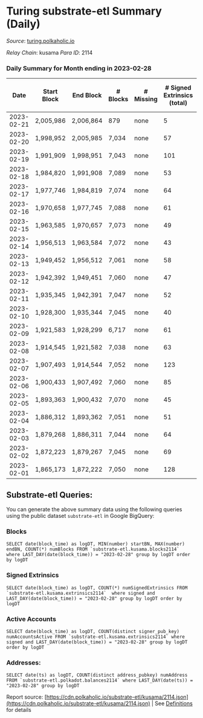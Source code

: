 # Turing substrate-etl Summary (Daily)

_Source_: [turing.polkaholic.io](https://turing.polkaholic.io)

*Relay Chain*: kusama
*Para ID*: 2114



### Daily Summary for Month ending in 2023-02-28


| Date | Start Block | End Block | # Blocks | # Missing | # Signed Extrinsics (total) | # Active Accounts | # Addresses with Balances | # Events | # Transfers | # XCM Transfers In | # XCM Transfers Out |
| ---- | ----------- | --------- | -------- | --------- | --------------------------- | ----------------- | ------------------------- | -------- | ----------- | ------------------ | ------------------- |
| 2023-02-21 | 2,005,986 | 2,006,864 | 879 | none  | 5 | 4 |  | 16,022 | 2  |   |   |
| 2023-02-20 | 1,998,952 | 2,005,985 | 7,034 | none  | 57 | 52 |  | 95,966 | 10  |   |   |
| 2023-02-19 | 1,991,909 | 1,998,951 | 7,043 | none  | 101 | 52 | 7,579 | 97,269 | 12  |   |   |
| 2023-02-18 | 1,984,820 | 1,991,908 | 7,089 | none  | 53 |  | 7,578 | 100,344 | 8  | 5  | 3  |
| 2023-02-17 | 1,977,746 | 1,984,819 | 7,074 | none  | 64 | 46 | 7,576 | 100,349 | 15  | 4  | 5  |
| 2023-02-16 | 1,970,658 | 1,977,745 | 7,088 | none  | 61 | 48 | 7,574 | 100,484 | 12  | 3  | 6  |
| 2023-02-15 | 1,963,585 | 1,970,657 | 7,073 | none  | 49 | 42 | 7,573 | 93,235 | 10  | 1  | 5  |
| 2023-02-14 | 1,956,513 | 1,963,584 | 7,072 | none  | 43 | 42 | 7,573 | 100,233 | 6  | 1  | 4  |
| 2023-02-13 | 1,949,452 | 1,956,512 | 7,061 | none  | 58 | 46 | 7,572 | 100,185 | 9  | 4  | 6  |
| 2023-02-12 | 1,942,392 | 1,949,451 | 7,060 | none  | 47 | 44 | 7,573 | 100,133 | 12  | 6  | 6  |
| 2023-02-11 | 1,935,345 | 1,942,391 | 7,047 | none  | 52 | 38 | 7,570 | 97,951 | 3  | 4  | 2  |
| 2023-02-10 | 1,928,300 | 1,935,344 | 7,045 | none  | 40 | 32 | 7,570 | 95,115 | 7  |   | 3  |
| 2023-02-09 | 1,921,583 | 1,928,299 | 6,717 | none  | 61 | 43 | 7,570 | 87,303 | 16  | 2  | 4  |
| 2023-02-08 | 1,914,545 | 1,921,582 | 7,038 | none  | 63 | 42 | 7,570 | 100,293 | 16  | 3  | 9  |
| 2023-02-07 | 1,907,493 | 1,914,544 | 7,052 | none  | 123 | 93 | 7,567 | 99,759 | 18  | 2  | 3  |
| 2023-02-06 | 1,900,433 | 1,907,492 | 7,060 | none  | 85 | 49 | 7,558 | 98,862 | 15  | 2  | 5  |
| 2023-02-05 | 1,893,363 | 1,900,432 | 7,070 | none  | 45 | 40 | 7,551 | 91,423 | 5  | 4  | 4  |
| 2023-02-04 | 1,886,312 | 1,893,362 | 7,051 | none  | 51 | 38 | 7,550 | 98,468 | 15  | 4  | 7  |
| 2023-02-03 | 1,879,268 | 1,886,311 | 7,044 | none  | 64 | 50 | 7,549 | 98,503 | 10  | 2  | 8  |
| 2023-02-02 | 1,872,223 | 1,879,267 | 7,045 | none  | 69 | 52 | 7,549 | 98,467 | 9  | 3  | 4  |
| 2023-02-01 | 1,865,173 | 1,872,222 | 7,050 | none  | 128 | 112 | 7,546 | 91,788 | 79  | 3  | 5  |

## Substrate-etl Queries:
You can generate the above summary data using the following queries using the public dataset `substrate-etl` in Google BigQuery:


### Blocks
```
SELECT date(block_time) as logDT, MIN(number) startBN, MAX(number) endBN, COUNT(*) numBlocks FROM `substrate-etl.kusama.blocks2114`  where LAST_DAY(date(block_time)) = "2023-02-28" group by logDT order by logDT
```


### Signed Extrinsics
```
SELECT date(block_time) as logDT, COUNT(*) numSignedExtrinsics FROM `substrate-etl.kusama.extrinsics2114`  where signed and LAST_DAY(date(block_time)) = "2023-02-28" group by logDT order by logDT
```


### Active Accounts
```
SELECT date(block_time) as logDT, COUNT(distinct signer_pub_key) numAccountsActive FROM `substrate-etl.kusama.extrinsics2114` where signed and LAST_DAY(date(block_time)) = "2023-02-28" group by logDT order by logDT
```


### Addresses:
```
SELECT date(ts) as logDT, COUNT(distinct address_pubkey) numAddress FROM `substrate-etl.polkadot.balances2114` where LAST_DAY(date(ts)) = "2023-02-28" group by logDT
```



Report source: [https://cdn.polkaholic.io/substrate-etl/kusama/2114.json](https://cdn.polkaholic.io/substrate-etl/kusama/2114.json) | See [Definitions](/DEFINITIONS.md) for details
